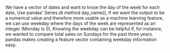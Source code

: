 We have a vector of dates and want to know the day of the week for each date, Use pandas’ Series.dt method day_name(), If we want the output to be a numerical value and therefore more usable as a machine learning feature,
we can use weekday where the days of the week are represented as an integer (Monday is 0), Knowing the weekday can be helpful if, for instance, we wanted to compare total sales on Sundays for
the past three years. pandas makes creating a feature vector containing weekday information easy.
